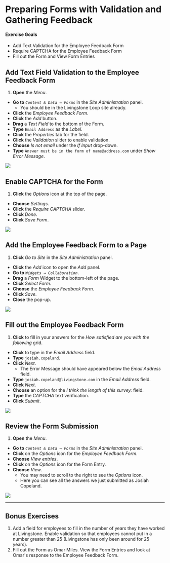 # Preparing Forms with Validation and Gathering Feedback

<div class="ahead">
<h4>Exercise Goals</h4>
<ul>
    <li>Add Text Validation for the Employee Feedback Form</li>
    <li>Require CAPTCHA for the Employee Feedback Form</li>
    <li>Fill out the Form and View Form Entries</li>
</ul>
</div>

## Add Text Field Validation to the Employee Feedback Form

1. **Open** the _Menu_.
* **Go to** _`Content & Data → Forms`_  in the _Site Administration_ panel.
	* You should be in the Livingstone Loop site already.
* **Click** the _Employee Feedback Form_. 
* **Click** the _Add_ button.
* **Drag** a _Text Field_ to the bottom of the Form.
* **Type** `Email Address` as the _Label_.
* **Click** the _Properties_ tab for the field.
* **Click** the _Validation_ slider to enable validation.
* **Choose** _Is not email_ under the _If Input_ drop-down.
* **Type** `Answer must be in the form of name@address.com` under _Show Error Message_.

<img src="../images/field-valid.png" style="max-height:20%;" />

## Enable CAPTCHA for the Form

1. **Click** the _Options_ icon at the top of the page.
* **Choose** _Settings_.
* **Click** the _Require CAPTCHA_ slider.
* **Click** _Done_.
* **Click** _Save Form_.

<img src="../images/require-captcha.png" style="max-height:50%;" />

## Add the Employee Feedback Form to a Page

1. **Click** _Go to Site_ in the _Site Administration_ panel.
* **Click** the _Add_ icon to open the _Add_ panel.
* **Go to** _`Widgets → Collaboration`_.
* **Drag** a _Form_ Widget to the bottom-left of the page.
* **Click** _Select Form_.
* **Choose** the _Employee Feedback Form_.
* **Click** _Save_.
* **Close** the pop-up.

<img src="../images/form-on-page.png" style="max-height:30%;" />

## Fill out the Employee Feedback Form

1. **Click** to fill in your answers for the _How satisfied are you with the following_ grid. 
* **Click** to type in the _Email Address_ field.
* **Type** `josiah.copeland`.
* **Click** _Next_.
	* The Error Message should have appeared below the _Email Address_ field.
* **Type** `josiah.copeland@livingstone.com` in the _Email Address_ field.
* **Click** _Next_.
* **Choose** an option for the _I think the length of this survey:_ field.
* **Type** the _CAPTCHA_ text verification.
* **Click** _Submit_.

<img src="../images/survey-completed.png" style="max-height:35%;" />

## Review the Form Submission

1. **Open** the _Menu_.
* **Go to** _`Content & Data → Forms`_ in the _Site Administration_ panel.
* **Click** on the _Options_ icon for the _Employee Feedback Form_.
* **Choose** _View entries_.
* **Click** on the _Options_ icon for the Form Entry.
* **Choose** _View_.
    * You may need to scroll to the right to see the _Options_ icon.
	* Here you can see all the answers we just submitted as Josiah Copeland.

<img src="../images/form-entries.png" style="max-height:50%;" />

---

## Bonus Exercises

1. Add a field for employees to fill in the number of years they have worked at Livingstone. Enable validation so that employees cannot put in a number greater than 25 (Livingstone has only been around for 25 years).
2. Fill out the Form as Omar Miles. View the Form Entries and look at Omar's response to the Employee Feedback Form.
